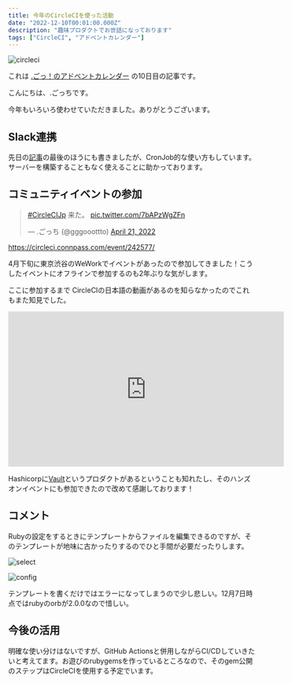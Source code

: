 ```yaml
---
title: 今年のCircleCIを使った活動
date: "2022-12-10T00:01:00.000Z"
description: "趣味プロダクトでお世話になっております"
tags: ["CircleCI", "アドベントカレンダー"]
---
```


![circleci](/assets/images/posts/20221210-circleci-review/circleci-logo.png)

これは [.ごっ！のアドベントカレンダー](https://adventar.org/calendars/8199) の10日目の記事です。

こんにちは、.ごっちです。

今年もいろいろ使わせていただきました。ありがとうございます。

## Slack連携

先日の[記事](https://blog.yougoto.dev/posts/20221206-personal-slack/)の最後のほうにも書きましたが、CronJob的な使い方もしています。サーバーを構築することもなく使えることに助かっております。

## コミュニティイベントの参加

<blockquote class="twitter-tweet"><p lang="ja" dir="ltr"><a href="https://twitter.com/hashtag/CircleCIJp?src=hash&amp;ref_src=twsrc%5Etfw">#CircleCIJp</a> 来た。 <a href="https://t.co/7bAPzWgZFn">pic.twitter.com/7bAPzWgZFn</a></p>&mdash; .ごっち (@gggooottto) <a href="https://twitter.com/gggooottto/status/1517077741916819456?ref_src=twsrc%5Etfw">April 21, 2022</a></blockquote>

https://circleci.connpass.com/event/242577/

4月下旬に東京渋谷のWeWorkでイベントがあったので参加してきました！こうしたイベントにオフラインで参加するのも2年ぶりな気がします。

ここに参加するまで CircleCIの日本語の動画があるのを知らなかったのでこれもまた知見でした。

<iframe width="560" height="315" src="https://www.youtube.com/embed/Eur-UO023v8" title="YouTube video player" frameborder="0" allow="accelerometer; autoplay; clipboard-write; encrypted-media; gyroscope; picture-in-picture" allowfullscreen></iframe>

Hashicorpに[Vault](https://www.hashicorp.com/products/vault)というプロダクトがあるということも知れたし、そのハンズオンイベントにも参加できたので改めて感謝しております！

## コメント

Rubyの設定をするときにテンプレートからファイルを編集できるのですが、そのテンプレートが地味に古かったりするのでひと手間が必要だったりします。

![select](/assets/images/posts/20221210-circleci-review/select.png)

![config](/assets/images/posts/20221210-circleci-review/config.png)

テンプレートを書くだけではエラーになってしまうので少し悲しい。12月7日時点ではrubyのorbが2.0.0なので惜しい。

## 今後の活用

明確な使い分けはないですが、GitHub Actionsと併用しながらCI/CDしていきたいと考えてます。お遊びのrubygemsを作っているところなので、そのgem公開のステップはCircleCIを使用する予定でいます。
